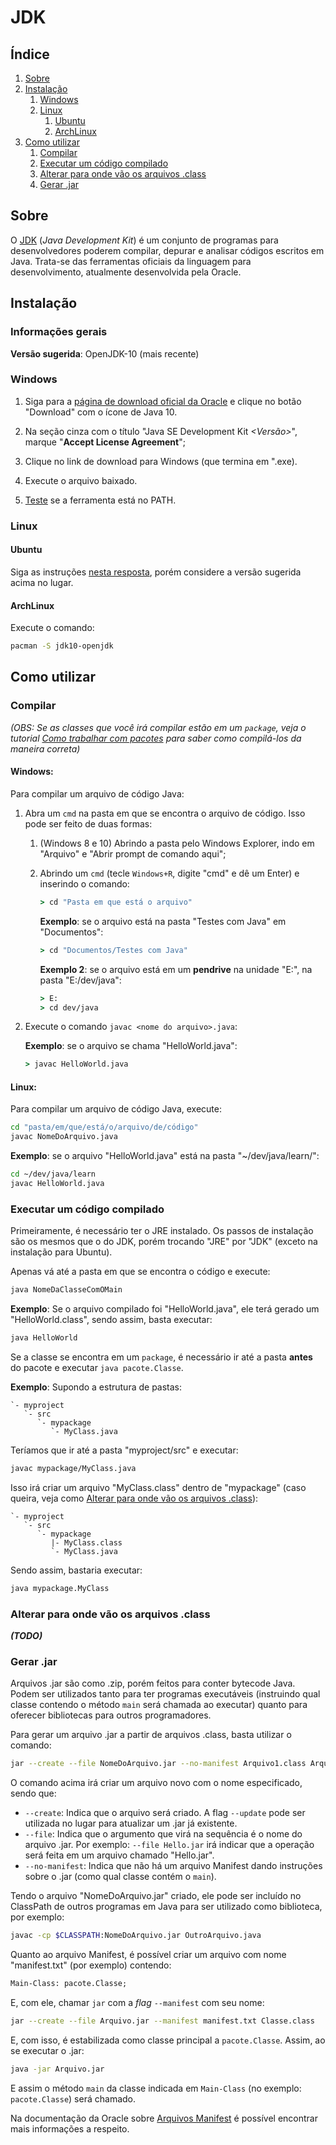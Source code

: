 JDK
===

Índice
------

1. [Sobre](#sobre)
2. [Instalação](#instalação)
   1. [Windows](#windows)
   2. [Linux](#linux)
       1. [Ubuntu](#ubuntu)
       2. [ArchLinux](#archlinux)
3. [Como utilizar](#como-utilizar)
   1. [Compilar](#compilar)
   2. [Executar um código compilado](#executar-um-código-compilado)
   3. [Alterar para onde vão os arquivos .class](#alterar-para-onde-vão-os-arquivos-class)
   4. [Gerar .jar](#gerar-jar)

Sobre
-----

O [JDK](http://www.oracle.com/technetwork/java/javase/overview/index.html)
(_Java Development Kit_) é um conjunto de programas para desenvolvedores
poderem compilar, depurar e analisar códigos escritos em Java. Trata-se das
ferramentas oficiais da linguagem para desenvolvimento, atualmente desenvolvida
pela Oracle.

Instalação
----------

### Informações gerais

**Versão sugerida**: OpenJDK-10 (mais recente)

### Windows

1. Siga para a [página de download oficial da
   Oracle](http://www.oracle.com/technetwork/java/javase/downloads/index.html)
   e clique no botão "Download" com o ícone de Java 10.

2. Na seção cinza com o título "Java SE Development Kit _<Versão>_", marque
   "**Accept License Agreement**";

3. Clique no link de download para Windows (que termina em ".exe).

4. Execute o arquivo baixado.

5. [Teste](#como-utilizar) se a ferramenta está no PATH.

### Linux

#### Ubuntu

Siga as instruções [nesta
resposta](https://stackoverflow.com/a/14788468/3326309), porém considere a
versão sugerida acima no lugar.

#### ArchLinux

Execute o comando:

```bash
pacman -S jdk10-openjdk
```

Como utilizar
-------------

### Compilar

_(OBS: Se as classes que você irá compilar estão em um `package`, veja o
tutorial [Como trabalhar com pacotes](/langs/java/xx-packages.md) para saber
como compilá-los da maneira correta)_

#### Windows:

Para compilar um arquivo de código Java:

1. Abra um `cmd` na pasta em que se encontra o arquivo de código. Isso pode ser
   feito de duas formas:

   1. (Windows 8 e 10) Abrindo a pasta pelo Windows Explorer, indo em "Arquivo"
      e "Abrir prompt de comando aqui";
   2. Abrindo um `cmd` (tecle `Windows+R`, digite "cmd" e dê um Enter) e
      inserindo o comando:

      ```bat
      > cd "Pasta em que está o arquivo"
      ```

      **Exemplo**: se o arquivo está na pasta "Testes com Java" em "Documentos":

      ```bat
      > cd "Documentos/Testes com Java"
      ```

      **Exemplo 2**: se o arquivo está em um **pendrive** na unidade "E:", na
      pasta "E:/dev/java":

      ```bat
      > E:
      > cd dev/java
      ```
2. Execute o comando `javac <nome do arquivo>.java`:

   **Exemplo**: se o arquivo se chama "HelloWorld.java":

   ```bat
   > javac HelloWorld.java
   ```

#### Linux:

Para compilar um arquivo de código Java, execute:

```bash
cd "pasta/em/que/está/o/arquivo/de/código"
javac NomeDoArquivo.java
```

**Exemplo**: se o arquivo "HelloWorld.java" está na pasta "~/dev/java/learn/":

```bash
cd ~/dev/java/learn
javac HelloWorld.java
```

### Executar um código compilado

Primeiramente, é necessário ter o JRE instalado. Os passos de instalação são os
mesmos que o do JDK, porém trocando "JRE" por "JDK" (exceto na instalação para
Ubuntu).

Apenas vá até a pasta em que se encontra o código e execute:

```bash
java NomeDaClasseComOMain
```

**Exemplo**: Se o arquivo compilado foi "HelloWorld.java", ele terá gerado um
"HelloWorld.class", sendo assim, basta executar:

```bash
java HelloWorld
```

Se a classe se encontra em um `package`, é necessário ir até a pasta **antes**
do pacote e executar `java pacote.Classe`.

**Exemplo**: Supondo a estrutura de pastas:

```text
`- myproject
   `- src
      `- mypackage
         `- MyClass.java
```

Teríamos que ir até a pasta "myproject/src" e executar:

```bash
javac mypackage/MyClass.java
```

Isso irá criar um arquivo "MyClass.class" dentro de "mypackage" (caso queira,
veja como [Alterar para onde vão os arquivos
.class](#alterar-para-onde-vão-os-arquivos-.class)):

```text
`- myproject
   `- src
      `- mypackage
         |- MyClass.class
         `- MyClass.java
```

Sendo assim, bastaria executar:

```bash
java mypackage.MyClass
```

### Alterar para onde vão os arquivos .class

_**(TODO)**_

### Gerar .jar

Arquivos .jar são como .zip, porém feitos para conter bytecode Java. Podem ser
utilizados tanto para ter programas executáveis (instruindo qual classe
contendo o método `main` será chamada ao executar) quanto para oferecer
bibliotecas para outros programadores.

Para gerar um arquivo .jar a partir de arquivos .class, basta utilizar o
comando:

```bash
jar --create --file NomeDoArquivo.jar --no-manifest Arquivo1.class Arquivo2.class ...
```

O comando acima irá criar um arquivo novo com o nome especificado, sendo que:

- `--create`: Indica que o arquivo será criado. A flag `--update` pode ser
  utilizada no lugar para atualizar um .jar já existente.
- `--file`: Indica que o argumento que virá na sequência é o nome do arquivo
  .jar. Por exemplo: `--file Hello.jar` irá indicar que a operação será feita
  em um arquivo chamado "Hello.jar".
- `--no-manifest`: Indica que não há um arquivo Manifest dando instruções
  sobre o .jar (como qual classe contém o `main`).

Tendo o arquivo "NomeDoArquivo.jar" criado, ele pode ser incluído no
ClassPath de outros programas em Java para ser utilizado como biblioteca, por
exemplo:

```bash
javac -cp $CLASSPATH:NomeDoArquivo.jar OutroArquivo.java
```

Quanto ao arquivo Manifest, é possível criar um arquivo com nome
"manifest.txt" (por exemplo) contendo:

```txt
Main-Class: pacote.Classe;
```

E, com ele, chamar `jar` com a _flag_ `--manifest` com seu nome:

```bash
jar --create --file Arquivo.jar --manifest manifest.txt Classe.class
```

E, com isso, é estabilizada como classe principal a `pacote.Classe`. Assim, ao se executar o .jar:

```bash
java -jar Arquivo.jar
```

E assim o método `main` da classe indicada em `Main-Class` (no exemplo:
`pacote.Classe`) será chamado.

Na documentação da Oracle sobre [Arquivos
Manifest](https://docs.oracle.com/javase/tutorial/deployment/jar/manifestindex.html)
é possível encontrar mais informações a respeito.